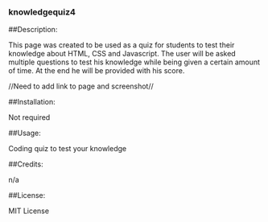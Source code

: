 ### knowledgequiz4

##Description:

This page was created to be used as a quiz for students to test their knowledge about HTML, CSS and Javascript. The user will be asked multiple questions to test his knowledge while being given a certain amount of time. At the end he will be provided with his
score.

//Need to add link to page and screenshot//

##Installation:

Not required

##Usage:

Coding quiz to test your knowledge

##Credits:

n/a

##License:

MIT License
